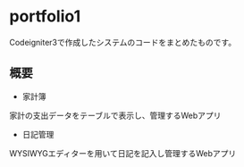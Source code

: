 # portfolio1
Codeigniter3で作成したシステムのコードをまとめたものです。
## 概要
* 家計簿

家計の支出データをテーブルで表示し、管理するWebアプリ
* 日記管理

WYSIWYGエディターを用いて日記を記入し管理するWebアプリ
